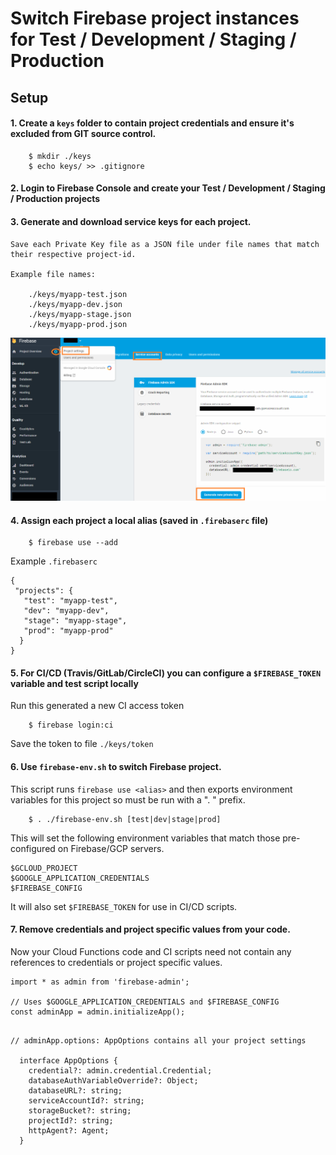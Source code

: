 # Switch Firebase project instances for Test / Development / Staging / Production

## Setup
    
#### 1. Create a `keys` folder to contain project credentials and ensure it's excluded from GIT source control.

        $ mkdir ./keys
        $ echo keys/ >> .gitignore
    
#### 2.  Login to Firebase Console and create your Test / Development / Staging / Production projects

#### 3.  Generate and download service keys for each project.

    Save each Private Key file as a JSON file under file names that match their respective project-id.
    
    Example file names:

        ./keys/myapp-test.json
        ./keys/myapp-dev.json
        ./keys/myapp-stage.json
        ./keys/myapp-prod.json

![Download Service Key](service-keys.png)

#### 4.  Assign each project a local alias (saved in `.firebaserc` file)

        $ firebase use --add

Example `.firebaserc`

```
{
 "projects": {
   "test": "myapp-test",
   "dev": "myapp-dev",
   "stage": "myapp-stage",
   "prod": "myapp-prod"
  }
}
```

#### 5. For CI/CD (Travis/GitLab/CircleCI) you can configure a `$FIREBASE_TOKEN` variable and test script locally

Run this generated a new CI access token

        $ firebase login:ci 

Save the token to file `./keys/token`

#### 6. Use `firebase-env.sh` to switch Firebase project.

This script runs `firebase use <alias>` and then exports 
environment variables for this project so must be run with a ". " prefix.


        $ . ./firebase-env.sh [test|dev|stage|prod]

This will set the following environment variables that match those pre-configured on Firebase/GCP servers.

```
$GCLOUD_PROJECT
$GOOGLE_APPLICATION_CREDENTIALS
$FIREBASE_CONFIG
```

It will also set `$FIREBASE_TOKEN` for use in CI/CD scripts.

#### 7. Remove credentials and project specific values from your code.

Now your Cloud Functions code and CI scripts need not contain any references to credentials or project specific values.

```
import * as admin from 'firebase-admin';

// Uses $GOOGLE_APPLICATION_CREDENTIALS and $FIREBASE_CONFIG
const adminApp = admin.initializeApp();  
```

```

// adminApp.options: AppOptions contains all your project settings

  interface AppOptions {
    credential?: admin.credential.Credential;
    databaseAuthVariableOverride?: Object;
    databaseURL?: string;
    serviceAccountId?: string;
    storageBucket?: string;
    projectId?: string;
    httpAgent?: Agent;
  }

```


